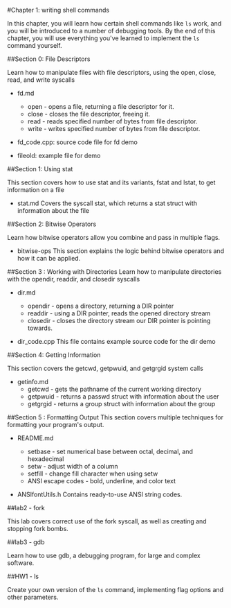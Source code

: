 #Chapter 1: writing shell commands

In this chapter, you will learn how certain shell commands like `ls` work, and you will be introduced to a number of debugging tools.
By the end of this chapter, you will use everything you've learned to implement the `ls` command yourself.

##Section 0: File Descriptors

Learn how to manipulate files with file descriptors, using the open, close, read, and write syscalls

* fd.md
	* open -  opens a file, returning a file descriptor for it.
	* close - closes the file descriptor, freeing it.
	* read - reads specified number of bytes from file descriptor. 
	* write - writes specified number of bytes from file descriptor.

* fd_code.cpp: source code file for fd demo

* fileold: example file for demo

##Section 1: Using stat

This section covers how to use stat and its variants, fstat and lstat, to get information on a file

* stat.md
Covers the syscall stat, which returns a stat struct with information about the file

##Section 2: Bitwise Operators

Learn how bitwise operators allow you combine and pass in multiple flags.

* bitwise-ops
This section explains the logic behind bitwise operators and how it can be applied.


##Section 3 : Working with Directories
Learn how to manipulate directories with the opendir, readdir, and closedir syscalls

* dir.md
	* opendir - opens a directory, returning a DIR pointer
	* readdir - using a DIR pointer, reads the opened directory stream
	* closedir - closes the directory stream our DIR pointer is pointing towards.

* dir_code.cpp
This file contains example source code for the dir demo


##Section 4: Getting Information

This section covers the getcwd, getpwuid, and getgrgid system calls

* getinfo.md
	* getcwd - gets the pathname of the current working directory
	* getpwuid - returns a passwd struct with information about the user
	* getgrgid - returns a group struct with information about the group


##Section 5 : Formatting Output
This section covers multiple techniques for formatting your program's output.

* README.md
	* setbase - set numerical base between octal, decimal, and hexadecimal
	* setw - adjust width of a column
	* setfill - change fill character when using setw
	* ANSI escape codes - bold, underline, and color text

* ANSIfontUtils.h
Contains ready-to-use ANSI string codes.

##lab2 - fork

This lab covers correct use of the fork syscall, as well as creating and stopping fork bombs.  

##lab3 - gdb

Learn how to use gdb, a debugging program, for large and complex software. 

##HW1 - ls

Create your own version of the `ls` command, implementing flag options and other parameters.
 
